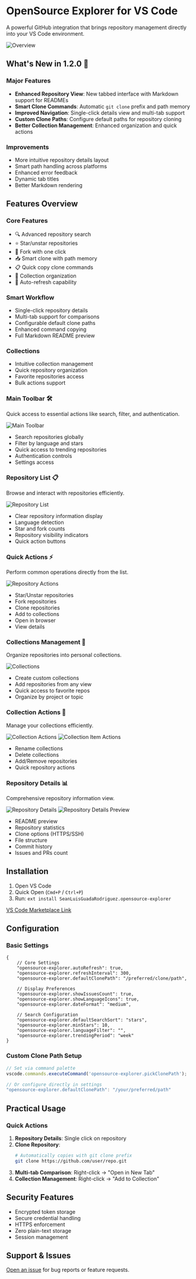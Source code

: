 # OpenSource Explorer for VS Code

A powerful GitHub integration that brings repository management directly into your VS Code environment.

![Overview](../public/screenshots/overview.png)

## What's New in 1.2.0 🎉

### Major Features
- **Enhanced Repository View**: New tabbed interface with Markdown support for READMEs
- **Smart Clone Commands**: Automatic `git clone` prefix and path memory
- **Improved Navigation**: Single-click details view and multi-tab support
- **Custom Clone Paths**: Configure default paths for repository cloning
- **Better Collection Management**: Enhanced organization and quick actions

### Improvements
- More intuitive repository details layout
- Smart path handling across platforms
- Enhanced error feedback
- Dynamic tab titles
- Better Markdown rendering

## Features Overview

### Core Features
- 🔍 Advanced repository search
- ⭐ Star/unstar repositories
- 🔄 Fork with one click
- 📥 Smart clone with path memory
- 📋 Quick copy clone commands
- 📂 Collection organization
- 🔄 Auto-refresh capability

### Smart Workflow
- Single-click repository details
- Multi-tab support for comparisons
- Configurable default clone paths
- Enhanced command copying
- Full Markdown README preview

### Collections
- Intuitive collection management
- Quick repository organization
- Favorite repositories access
- Bulk actions support

### Main Toolbar 🛠️
Quick access to essential actions like search, filter, and authentication.

![Main Toolbar](../public/screenshots/toolbar.png)

- Search repositories globally
- Filter by language and stars
- Quick access to trending repositories
- Authentication controls
- Settings access

### Repository List 📋
Browse and interact with repositories efficiently.

![Repository List](../public/screenshots/repo-list.png)

- Clear repository information display
- Language detection
- Star and fork counts
- Repository visibility indicators
- Quick action buttons

### Quick Actions ⚡
Perform common operations directly from the list.

![Repository Actions](../public/screenshots/repo-actions.png)

- Star/Unstar repositories
- Fork repositories
- Clone repositories
- Add to collections
- Open in browser
- View details

### Collections Management 📁
Organize repositories into personal collections.

![Collections](../public/screenshots/collections.png)

- Create custom collections
- Add repositories from any view
- Quick access to favorite repos
- Organize by project or topic

### Collection Actions 🔄
Manage your collections efficiently.

![Collection Actions](../public/screenshots/collection-actions.png)
![Collection Item Actions](../public/screenshots/collection-item-actions.png)

- Rename collections
- Delete collections
- Add/Remove repositories
- Quick repository actions

### Repository Details 📊
Comprehensive repository information view.

![Repository Details](../public/screenshots/repo-details.png)
![Repository Details Preview](../public/screenshots/repo-details-preview.png)

- README preview
- Repository statistics
- Clone options (HTTPS/SSH)
- File structure
- Commit history
- Issues and PRs count

## Installation

1. Open VS Code
2. Quick Open (`Cmd+P` / `Ctrl+P`)
3. Run: `ext install SeanLuisGuadaRodriguez.opensource-explorer`

[VS Code Marketplace Link](https://marketplace.visualstudio.com/items?itemName=SeanLuisGuadaRodriguez.opensource-explorer)

## Configuration

### Basic Settings
```jsonc
{
    // Core Settings
    "opensource-explorer.autoRefresh": true,
    "opensource-explorer.refreshInterval": 300,
    "opensource-explorer.defaultClonePath": "/preferred/clone/path",

    // Display Preferences
    "opensource-explorer.showIssuesCount": true,
    "opensource-explorer.showLanguageIcons": true,
    "opensource-explorer.dateFormat": "medium",

    // Search Configuration
    "opensource-explorer.defaultSearchSort": "stars",
    "opensource-explorer.minStars": 10,
    "opensource-explorer.languageFilter": "",
    "opensource-explorer.trendingPeriod": "week"
}
```

### Custom Clone Path Setup
```typescript
// Set via command palette
vscode.commands.executeCommand('opensource-explorer.pickClonePath');

// Or configure directly in settings
"opensource-explorer.defaultClonePath": "/your/preferred/path"
```

## Practical Usage

### Quick Actions
1. **Repository Details**: Single click on repository
2. **Clone Repository**: 
   ```bash
   # Automatically copies with git clone prefix
   git clone https://github.com/user/repo.git
   ```
3. **Multi-tab Comparison**: Right-click → "Open in New Tab"
4. **Collection Management**: Right-click → "Add to Collection"

## Security Features

- Encrypted token storage
- Secure credential handling
- HTTPS enforcement
- Zero plain-text storage
- Session management

## Support & Issues

[Open an issue](https://github.com/SeanLuis/github-explorer/issues) for bug reports or feature requests.
